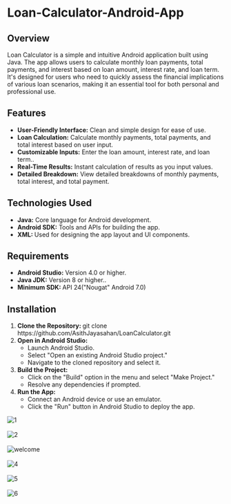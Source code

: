 # Loan-Calculator-Android-App

<h2>Overview</h2>
<p>Loan Calculator is a simple and intuitive Android application built using Java. The app allows users to calculate monthly loan payments, total payments, and interest based on loan amount, interest rate, and loan term. It's designed for users who need to quickly assess the financial implications of various loan scenarios, making it an essential tool for both personal and professional use.</p>

<h2>Features</h2>
<ul>
  <li><b>User-Friendly Interface:</b> Clean and simple design for ease of use.</li>
  <li><b>Loan Calculation:</b> Calculate monthly payments, total payments, and total interest based on user input.</li>
  <li><b>Customizable Inputs:</b> Enter the loan amount, interest rate, and loan term..</li>
  <li><b>Real-Time Results:</b> Instant calculation of results as you input values.</li>
  <li><b>Detailed Breakdown:</b> View detailed breakdowns of monthly payments, total interest, and total payment.</li>
</ul>

<h2>Technologies Used</h2>
<ul>
  <li><b>Java:</b> Core language for Android development.  </li>
  <li><b>Android SDK:</b> Tools and APIs for building the app.</li>
  <li><b>XML: </b> Used for designing the app layout and UI components.</li>
</ul>

<h2>Requirements</h2>
<ul>
  <li><b>Android Studio:</b> Version 4.0 or higher.</li>
  <li><b>Java JDK:</b> Version 8 or higher..</li>
  <li><b>Minimum SDK: </b> API 24("Nougat" Android 7.0)</li>
</ul>


<h2>Installation</h2>

<ol>
  <li><b>Clone the Repository:  </b> git clone https://github.com/AsithJayasahan/LoanCalculator.git</li>
  <li><b>Open in Android Studio:</b>
      <ul>
        <li>Launch Android Studio.</li>
        <li>Select "Open an existing Android Studio project."</li>
      <li>Navigate to the cloned repository and select it.</li>
    </ul>
  </li>
  <li><b>Build the Project: </b>
  <ul>
    <li>Click on the "Build" option in the menu and select "Make Project."</li>
    <li>Resolve any dependencies if prompted.</li>
  </ul>
  </li>

  <li><b>Run the App: </b>
   <ul>
     <li>Connect an Android device or use an emulator.</li>
     <li>Click the "Run" button in Android Studio to deploy the app.</li>
   </ul>
  </li>
  
</ol>

![1](https://github.com/user-attachments/assets/344c43c6-ad8f-40d3-9f6b-2ae3c0222e3c)<br><br>
![2](https://github.com/user-attachments/assets/913ca636-dd56-45a7-b1bb-846e7c0f81df)<br><br>
![welcome](https://github.com/user-attachments/assets/7ac39dae-ece8-4632-a76c-afee7b083b1a)<br><br>
![4](https://github.com/user-attachments/assets/71a7dab0-58a2-44a1-8a8e-f3820f900b1d)<br><br>
![5](https://github.com/user-attachments/assets/93aaddd9-a1c6-4b15-84b9-8ec9363a7464)<br><br>
![6](https://github.com/user-attachments/assets/2da9a978-8b99-42a3-a0a7-6fe31e47184c)




